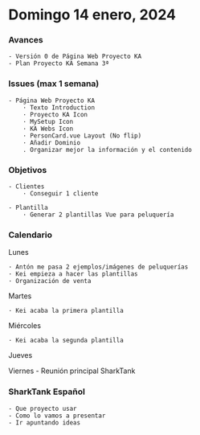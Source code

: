 # Domingo 14 enero, 2024

### Avances
	- Versión 0 de Página Web Proyecto KA
	- Plan Proyecto KA Semana 3ª

### Issues (max 1 semana)
	- Página Web Proyecto KA
		· Texto Introduction
		· Proyecto KA Icon
		· MySetup Icon
		· KA Webs Icon
		· PersonCard.vue Layout (No flip)
		· Añadir Dominio
		. Organizar mejor la información y el contenido

### Objetivos
	- Clientes
		· Conseguir 1 cliente

	- Plantilla
		· Generar 2 plantillas Vue para peluquería


### Calendario

Lunes

	· Antón me pasa 2 ejemplos/imágenes de peluquerías
	· Kei empieza a hacer las plantillas
	· Organización de venta

Martes
	
	· Kei acaba la primera plantilla

Miércoles
	
	· Kei acaba la segunda plantilla

Jueves

Viernes
	- Reunión principal SharkTank

### SharkTank Español
	- Que proyecto usar
	- Como lo vamos a presentar
	- Ir apuntando ideas

